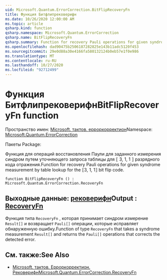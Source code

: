 ```yaml
---
uid: Microsoft.Quantum.ErrorCorrection.BitFlipRecoveryFn
title: Функция Битфлипрековерифн
ms.date: 10/26/2020 12:00:00 AM
ms.topic: article
qsharp.kind: function
qsharp.namespace: Microsoft.Quantum.ErrorCorrection
qsharp.name: BitFlipRecoveryFn
qsharp.summary: Function for recovery Pauli operations for given syndrome measurement by table lookup for the ⟦3, 1, 1⟧ bit flip code.
ms.openlocfilehash: dad90475b2506187282825e143b11adc5120f453
ms.sourcegitcommit: 29e0d88a30e4166fa580132124b0eb57e1f0e986
ms.translationtype: MT
ms.contentlocale: ru-RU
ms.lasthandoff: 10/27/2020
ms.locfileid: "92712499"
---
```

# <a name="bitfliprecoveryfn-function"></a><span data-ttu-id="88da8-102">Функция Битфлипрековерифн</span><span class="sxs-lookup"><span data-stu-id="88da8-102">BitFlipRecoveryFn function</span></span>

<span data-ttu-id="88da8-103">Пространство имен: [Microsoft. тактов. ерроркорректион](xref:Microsoft.Quantum.ErrorCorrection)</span><span class="sxs-lookup"><span data-stu-id="88da8-103">Namespace: [Microsoft.Quantum.ErrorCorrection](xref:Microsoft.Quantum.ErrorCorrection)</span></span>

<span data-ttu-id="88da8-104">Пакеты [](https://nuget.org/packages/)</span><span class="sxs-lookup"><span data-stu-id="88da8-104">Package: [](https://nuget.org/packages/)</span></span>


<span data-ttu-id="88da8-105">Функция для операций восстановления Паули для заданного измерения синдром путем уточняющего запроса таблицы для ⟦ 3, 1, 1 ⟧ разрядного кода отражения.</span><span class="sxs-lookup"><span data-stu-id="88da8-105">Function for recovery Pauli operations for given syndrome measurement by table lookup for the ⟦3, 1, 1⟧ bit flip code.</span></span>

```qsharp
function BitFlipRecoveryFn () : Microsoft.Quantum.ErrorCorrection.RecoveryFn
```


## <a name="output--recoveryfn"></a><span data-ttu-id="88da8-106">Выходные данные: [рековерифн](xref:Microsoft.Quantum.ErrorCorrection.RecoveryFn)</span><span class="sxs-lookup"><span data-stu-id="88da8-106">Output : [RecoveryFn](xref:Microsoft.Quantum.ErrorCorrection.RecoveryFn)</span></span>

<span data-ttu-id="88da8-107">Функция типа `RecoveryFn` , которая принимает синдром измерение `Result[]` и возвращает `Pauli[]` операции, которые исправляет обнаруженную ошибку.</span><span class="sxs-lookup"><span data-stu-id="88da8-107">Function of type `RecoveryFn` that takes a syndrome measurement `Result[]` and returns the `Pauli[]` operations that corrects the detected error.</span></span>

## <a name="see-also"></a><span data-ttu-id="88da8-108">См. также:</span><span class="sxs-lookup"><span data-stu-id="88da8-108">See Also</span></span>

- [<span data-ttu-id="88da8-109">Microsoft. тактов. Ерроркорректион. Рековерифн</span><span class="sxs-lookup"><span data-stu-id="88da8-109">Microsoft.Quantum.ErrorCorrection.RecoveryFn</span></span>](xref:Microsoft.Quantum.ErrorCorrection.RecoveryFn)